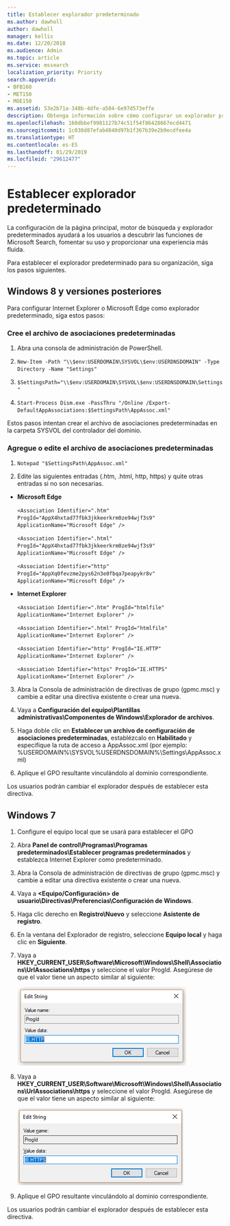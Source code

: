 ```yaml
---
title: Establecer explorador predeterminado
ms.author: dawholl
author: dawholl
manager: kellis
ms.date: 12/20/2018
ms.audience: Admin
ms.topic: article
ms.service: mssearch
localization_priority: Priority
search.appverid:
- BFB160
- MET150
- MOE150
ms.assetid: 53e2b71a-348b-4dfe-a504-6e97d573effe
description: Obtenga información sobre cómo configurar un explorador predeterminado para su empresa con Microsoft Search.
ms.openlocfilehash: 160dbbef9981127b74c51f54f86428667ecd4471
ms.sourcegitcommit: 1c038d87efab4840d97b1f367b39e2b9ecdfee4a
ms.translationtype: HT
ms.contentlocale: es-ES
ms.lasthandoff: 01/29/2019
ms.locfileid: "29612477"
---
```

# <a name="set-default-browser"></a>Establecer explorador predeterminado

La configuración de la página principal, motor de búsqueda y explorador predeterminados ayudará a los usuarios a descubrir las funciones de Microsoft Search, fomentar su uso y proporcionar una experiencia más fluida.
  
Para establecer el explorador predeterminado para su organización, siga los pasos siguientes.
  
## <a name="windows-8-and-above"></a>Windows 8 y versiones posteriores

Para configurar Internet Explorer o Microsoft Edge como explorador predeterminado, siga estos pasos:
  
### <a name="create-default-associations-file"></a>Cree el archivo de asociaciones predeterminadas

1. Abra una consola de administración de PowerShell.
    
2.  `New-Item -Path "\\$env:USERDOMAIN\SYSVOL\$env:USERDNSDOMAIN" -Type Directory -Name "Settings"`
    
3.  `$SettingsPath="\\$env:USERDOMAIN\SYSVOL\$env:USERDNSDOMAIN\Settings"`
    
4.  `Start-Process Dism.exe -PassThru "/Online /Export-DefaultAppAssociations:$SettingsPath\AppAssoc.xml"`
    
Estos pasos intentan crear el archivo de asociaciones predeterminadas en la carpeta SYSVOL del controlador del dominio.
  
### <a name="add-or-edit-the-default-associations-file"></a>Agregue o edite el archivo de asociaciones predeterminadas

1. `Notepad "$SettingsPath\AppAssoc.xml"`
    
2. Edite las siguientes entradas (.htm, .html, http, https) y quite otras entradas si no son necesarias.
    
  - **Microsoft Edge**
    
     `<Association Identifier=".htm" ProgId="AppX4hxtad77fbk3jkkeerkrm0ze94wjf3s9" ApplicationName="Microsoft Edge" />`
  
     `<Association Identifier=".html" ProgId="AppX4hxtad77fbk3jkkeerkrm0ze94wjf3s9" ApplicationName="Microsoft Edge" />`
  
     `<Association Identifier="http" ProgId="AppXq0fevzme2pys62n3e0fbqa7peapykr8v" ApplicationName="Microsoft Edge" />`
    
  - **Internet Explorer**
    
     `<Association Identifier=".htm" ProgId="htmlfile" ApplicationName="Internet Explorer" />`
  
     `<Association Identifier=".html" ProgId="htmlfile" ApplicationName="Internet Explorer" />`
  
     `<Association Identifier="http" ProgId="IE.HTTP" ApplicationName="Internet Explorer" />`
  
     `<Association Identifier="https" ProgId="IE.HTTPS" ApplicationName="Internet Explorer" />`
    
3. Abra la Consola de administración de directivas de grupo (gpmc.msc) y cambie a editar una directiva existente o crear una nueva.
    
1. Vaya a **Configuración del equipo\Plantillas administrativas\Componentes de Windows\Explorador de archivos**.
    
2. Haga doble clic en **Establecer un archivo de configuración de asociaciones predeterminadas**, establézcalo en **Habilitado** y especifique la ruta de acceso a AppAssoc.xml (por ejemplo: %USERDOMAIN%\SYSVOL\%USERDNSDOMAIN%\Settings\AppAssoc.xml)
    
4. Aplique el GPO resultante vinculándolo al dominio correspondiente.
    
Los usuarios podrán cambiar el explorador después de establecer esta directiva.
  
## <a name="windows-7"></a>Windows 7

1. Configure el equipo local que se usará para establecer el GPO
    
1. Abra **Panel de control\Programas\Programas predeterminados\Establecer programas predeterminados** y establezca Internet Explorer como predeterminado. 
    
2. Abra la Consola de administración de directivas de grupo (gpmc.msc) y cambie a editar una directiva existente o crear una nueva.
    
1. Vaya a **\<Equipo/Configuración\> de usuario\Directivas\Preferencias\Configuración de Windows**.
    
2. Haga clic derecho en **Registro\Nuevo** y seleccione **Asistente de registro**.
    
3. En la ventana del Explorador de registro, seleccione **Equipo local** y haga clic en **Siguiente**.
    
4. Vaya a **HKEY_CURRENT_USER\Software\Microsoft\Windows\Shell\Associations\UrlAssociations\https** y seleccione el valor ProgId. Asegúrese de que el valor tiene un aspecto similar al siguiente: 
    
    ![Seleccione el valor ProgId en Editar cadena](media/f6173dcc-b898-4967-8c40-4b0fe411a92b.png)
  
5. Vaya a **HKEY_CURRENT_USER\Software\Microsoft\Windows\Shell\Associations\UrlAssociations\https** y seleccione el valor ProgId. Asegúrese de que el valor tiene un aspecto similar al siguiente: 
    
    ![Seleccione ProgId para HTTPS en Editar cadena](media/3519e13b-4fe7-4d15-946c-82fd50fc49bb.png)
  
3. Aplique el GPO resultante vinculándolo al dominio correspondiente.
    
Los usuarios podrán cambiar el explorador después de establecer esta directiva.